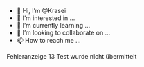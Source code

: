 - 👋 Hi, I’m @Krasei
- 👀 I’m interested in ...
- 🌱 I’m currently learning ...
- 💞️ I’m looking to collaborate on ...
- 📫 How to reach me ...

<!---
Krasei/Krasei is a ✨ special ✨ repository because its `README.md` (this file) appears on your GitHub profile.
You can click the Preview link to take a look at your changes.
--->
Fehleranzeige 13
Test wurde nicht übermittelt
